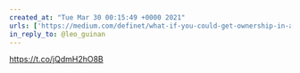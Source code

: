 ```yaml
---
created_at: "Tue Mar 30 00:15:49 +0000 2021"
urls: ['https://medium.com/definet/what-if-you-could-get-ownership-in-a-company-by-signing-up-for-an-email-list-47af0531c107']
in_reply_to: @leo_guinan
---
```


https://t.co/jQdmH2hO8B